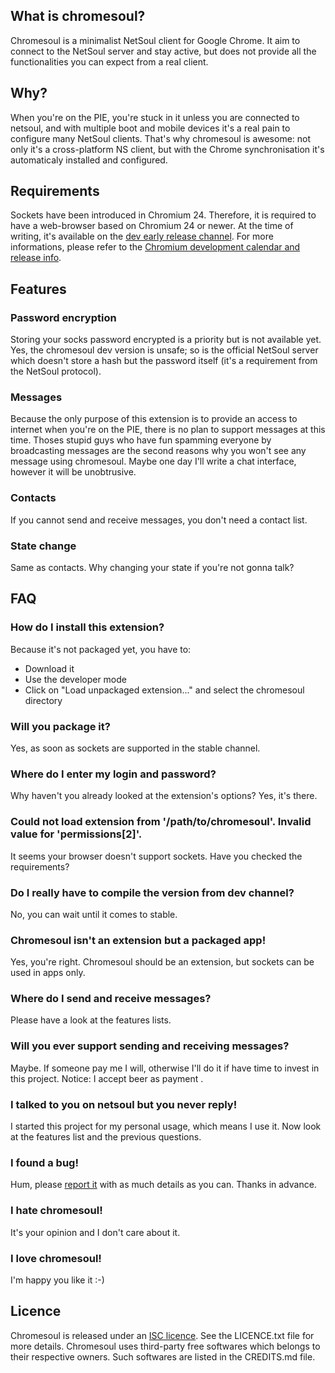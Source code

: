 ## What is chromesoul?

Chromesoul is a minimalist NetSoul client for Google Chrome. It aim to connect to the NetSoul server and stay active, but does not provide all the functionalities you can expect from a real client.


## Why?

When you're on the PIE, you're stuck in it unless you are connected to netsoul, and with multiple boot and mobile devices it's a real pain to configure many NetSoul clients. That's why chromesoul is awesome: not only it's a cross-platform NS client, but with the Chrome synchronisation it's automaticaly installed and configured.


## Requirements

Sockets have been introduced in Chromium 24. Therefore, it is required to have a web-browser based on Chromium 24 or newer. At the time of writing, it's available on the [dev early release channel](http://www.chromium.org/getting-involved/dev-channel). For more informations, please refer to the [Chromium development calendar and release info](http://dev.chromium.org/developers/calendar).


## Features

### Password encryption
Storing your socks password encrypted is a priority but is not available yet. Yes, the chromesoul dev version is unsafe; so is the official NetSoul server which doesn't store a hash but the password itself (it's a requirement from the NetSoul protocol).

### Messages
Because the only purpose of this extension is to provide an access to internet when you're on the PIE, there is no plan to support messages at this time. Thoses stupid guys who have fun spamming everyone by broadcasting messages are the second reasons why you won't see any message using chromesoul. Maybe one day I'll write a chat interface, however it will be unobtrusive.

### Contacts
If you cannot send and receive messages, you don't need a contact list.

### State change
Same as contacts. Why changing your state if you're not gonna talk?


## FAQ

### How do I install this extension?
Because it's not packaged yet, you have to:
* Download it
* Use the developer mode
* Click on "Load unpackaged extension..." and select the chromesoul directory

### Will you package it?
Yes, as soon as sockets are supported in the stable channel.

### Where do I enter my login and password?
Why haven't you already looked at the extension's options? Yes, it's there.

### Could not load extension from '/path/to/chromesoul'. Invalid value for 'permissions[2]'.
It seems your browser doesn't support sockets. Have you checked the requirements?

### Do I really have to compile the version from dev channel?
No, you can wait until it comes to stable.

### Chromesoul isn't an extension but a packaged app!
Yes, you're right. Chromesoul should be an extension, but sockets can be used in apps only.

### Where do I send and receive messages?
Please have a look at the features lists.

### Will you ever support sending and receiving messages?
Maybe. If someone pay me I will, otherwise I'll do it if have time to invest in this project. Notice: I accept beer as payment .

### I talked to you on netsoul but you never reply!
I started this project for my personal usage, which means I use it. Now look at the features list and the previous questions.

### I found a bug!
Hum, please [report it](https://github.com/TychoBrahe/chromesoul/issues) with as much details as you can. Thanks in advance.

### I hate chromesoul!
It's your opinion and I don't care about it.

### I love chromesoul!
I'm happy you like it :-)


## Licence

Chromesoul is released under an [ISC licence](http://en.wikipedia.org/wiki/ISC_license "ISC licence"). See the LICENCE.txt file for more details.
Chromesoul uses third-party free softwares which belongs to their respective owners. Such softwares are listed in the CREDITS.md file.
